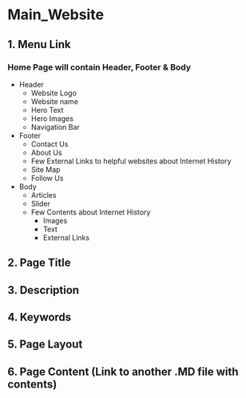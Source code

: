 # Main_Website

## 1. Menu Link

### Home Page will contain Header, Footer & Body

* Header
  * Website Logo
  * Website name
  * Hero Text
  * Hero Images
  * Navigation Bar
* Footer
  * Contact Us
  * About Us
  * Few External Links to helpful websites about Internet History
  * Site Map
  * Follow Us
* Body
  * Articles
  * Slider
  * Few Contents about Internet History
    *	Images
    *	Text
    *	External Links




## 2. Page Title
## 3. Description
## 4. Keywords
## 5. Page Layout
## 6. Page Content (Link to another .MD file with contents)
